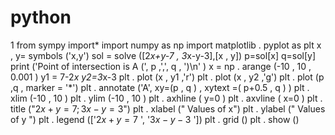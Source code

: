 # python
1
from sympy import*
import numpy as np
import matplotlib . pyplot as plt
x , y= symbols ('x,y')
sol = solve ([2*x+y-7 , 3*x-y-3],[x , y])
p=sol[x]
q=sol[y]
print ('Point of intersection is A (', p ,',', q , ')\n' )
x = np . arange (-10 , 10 , 0.001 )
y1 = 7-2*x
y2=3*x-3
plt . plot (x , y1 ,'r')
plt . plot (x , y2 ,'g')
plt . plot (p ,q , marker = '*')
plt . annotate ('A', xy=(p , q ) , xytext =( p+0.5 , q ) )
plt . xlim (-10 , 10 )
plt . ylim (-10 , 10 )
plt . axhline ( y=0 )
plt . axvline ( x=0 )
plt . title ("$2x+y=7; 3x -y=3$")
plt . xlabel (" Values of x")
plt . ylabel (" Values of y ")
plt . legend (['$2x+y=7$ ', '$3x -y-3$ '])
plt . grid ()
plt . show ()
